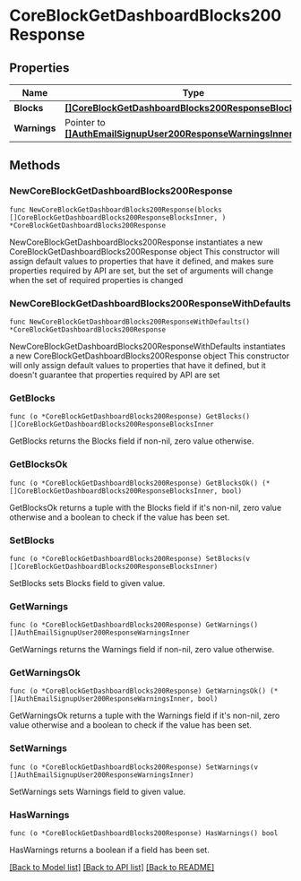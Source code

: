 # CoreBlockGetDashboardBlocks200Response

## Properties

Name | Type | Description | Notes
------------ | ------------- | ------------- | -------------
**Blocks** | [**[]CoreBlockGetDashboardBlocks200ResponseBlocksInner**](CoreBlockGetDashboardBlocks200ResponseBlocksInner.md) |  | 
**Warnings** | Pointer to [**[]AuthEmailSignupUser200ResponseWarningsInner**](AuthEmailSignupUser200ResponseWarningsInner.md) |  | [optional] 

## Methods

### NewCoreBlockGetDashboardBlocks200Response

`func NewCoreBlockGetDashboardBlocks200Response(blocks []CoreBlockGetDashboardBlocks200ResponseBlocksInner, ) *CoreBlockGetDashboardBlocks200Response`

NewCoreBlockGetDashboardBlocks200Response instantiates a new CoreBlockGetDashboardBlocks200Response object
This constructor will assign default values to properties that have it defined,
and makes sure properties required by API are set, but the set of arguments
will change when the set of required properties is changed

### NewCoreBlockGetDashboardBlocks200ResponseWithDefaults

`func NewCoreBlockGetDashboardBlocks200ResponseWithDefaults() *CoreBlockGetDashboardBlocks200Response`

NewCoreBlockGetDashboardBlocks200ResponseWithDefaults instantiates a new CoreBlockGetDashboardBlocks200Response object
This constructor will only assign default values to properties that have it defined,
but it doesn't guarantee that properties required by API are set

### GetBlocks

`func (o *CoreBlockGetDashboardBlocks200Response) GetBlocks() []CoreBlockGetDashboardBlocks200ResponseBlocksInner`

GetBlocks returns the Blocks field if non-nil, zero value otherwise.

### GetBlocksOk

`func (o *CoreBlockGetDashboardBlocks200Response) GetBlocksOk() (*[]CoreBlockGetDashboardBlocks200ResponseBlocksInner, bool)`

GetBlocksOk returns a tuple with the Blocks field if it's non-nil, zero value otherwise
and a boolean to check if the value has been set.

### SetBlocks

`func (o *CoreBlockGetDashboardBlocks200Response) SetBlocks(v []CoreBlockGetDashboardBlocks200ResponseBlocksInner)`

SetBlocks sets Blocks field to given value.


### GetWarnings

`func (o *CoreBlockGetDashboardBlocks200Response) GetWarnings() []AuthEmailSignupUser200ResponseWarningsInner`

GetWarnings returns the Warnings field if non-nil, zero value otherwise.

### GetWarningsOk

`func (o *CoreBlockGetDashboardBlocks200Response) GetWarningsOk() (*[]AuthEmailSignupUser200ResponseWarningsInner, bool)`

GetWarningsOk returns a tuple with the Warnings field if it's non-nil, zero value otherwise
and a boolean to check if the value has been set.

### SetWarnings

`func (o *CoreBlockGetDashboardBlocks200Response) SetWarnings(v []AuthEmailSignupUser200ResponseWarningsInner)`

SetWarnings sets Warnings field to given value.

### HasWarnings

`func (o *CoreBlockGetDashboardBlocks200Response) HasWarnings() bool`

HasWarnings returns a boolean if a field has been set.


[[Back to Model list]](../README.md#documentation-for-models) [[Back to API list]](../README.md#documentation-for-api-endpoints) [[Back to README]](../README.md)


